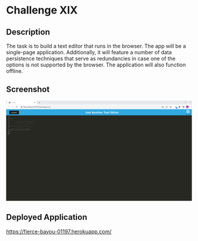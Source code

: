 # Challenge XIX

## Description
The task is to build a text editor that runs in the browser. The app will be a single-page application. Additionally, it will feature a number of data persistence techniques that serve as redundancies in case one of the options is not supported by the browser. The application will also function offline.

## Screenshot
![](/image/screenshot.png)

## Deployed Application
https://fierce-bayou-01197.herokuapp.com/